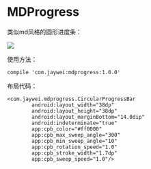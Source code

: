 # MDProgress
类似md风格的圆形进度条：


![](http://opbgt9bbj.bkt.clouddn.com/sadf.gif)


使用方法：

    compile 'com.jaywei:mdprogress:1.0.0'

布局代码：

    <com.jaywei.mdprogress.CircularProgressBar
            android:layout_width="38dp"
            android:layout_height="38dp"
            android:layout_marginBottom="14.0dip"
            android:indeterminate="true"
            app:cpb_color="#ff0000"
            app:cpb_max_sweep_angle="300"
            app:cpb_min_sweep_angle="10"
            app:cpb_rotation_speed="1.0"
            app:cpb_stroke_width="1.7dp"
            app:cpb_sweep_speed="1.0"/>
